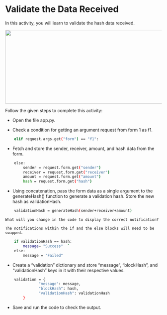 Validate the Data Received
==========================


In this activity, you will learn to validate the hash data received.


<img src= "https://s3.amazonaws.com/media-p.slid.es/uploads/1525749/images/10640126/final.gif" width = "521" height = "236">


Follow the given steps to complete this activity:


* Open the file app.py.


* Check a condition for getting an argument request from form 1 as f1.

```sh
    elif request.args.get("form") == "f1":
```

* Fetch and store the sender, receiver, amount, and hash data from the form.
```sh
	else:
        sender = request.form.get("sender")
        receiver = request.form.get("receiver")
        amount = request.form.get("amount")
        hash = request.form.get("hash")
```

* Using concatenation, pass the form data as a single argument to the generateHash() function to generate a validation hash. Store the new hash as validationHash.

```sh
    validationHash = generateHash(sender+receiver+amount)
```

```What will you change in the code to display the correct notification?```

```The notifications within the if and the else blocks will need to be swapped.```

```sh
    if validationHash == hash:
        message= "Success"  `
    else:
        message = "Failed"
```

* Create a “validation” dictionary and store “message”, “blockHash”, and “validationHash” keys in it with their respective values.

```sh
    validation = { 
               "message": message,
               "blockHash": hash,
               "validationHash": validationHash 
        }
```

* Save and run the code to check the output.
